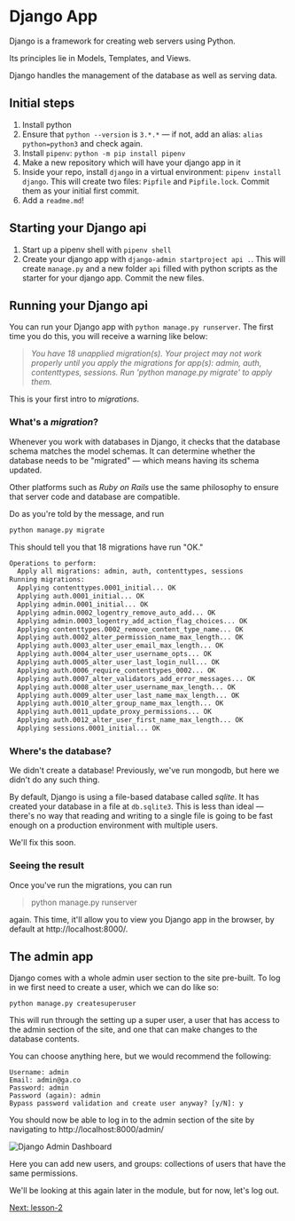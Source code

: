 # Django App

Django is a framework for creating web servers using Python.

Its principles lie in Models, Templates, and Views.

Django handles the management of the database as well as serving data.

## Initial steps

1. Install python
2. Ensure that `python --version` is `3.*.*` — if not, add an alias: `alias python=python3` and check again.
3. Install `pipenv`: `python -m pip install pipenv`
4. Make a new repository which will have your django app in it
5. Inside your repo, install `django` in a virtual environment: `pipenv install django`. This will create two files: `Pipfile` and `Pipfile.lock`. Commit them as your initial first commit.
6. Add a `readme.md`!

## Starting your Django api

1. Start up a pipenv shell with `pipenv shell`
2. Create your django app with `django-admin startproject api .`. This will create `manage.py` and a new folder `api` filled with python scripts as the starter for your django app. Commit the new files.

## Running your Django api

You can run your Django app with `python manage.py runserver`.
The first time you do this, you will receive a warning like below:

> _You have 18 unapplied migration(s).
> Your project may not work properly until you apply the migrations for app(s): admin, auth, contenttypes, sessions.
> Run 'python manage.py migrate' to apply them._

This is your first intro to _migrations_.

### What's a _migration_?

Whenever you work with databases in Django, it checks that the database schema matches the model schemas.
It can determine whether the database needs to be "migrated" — which means having its schema updated.

Other platforms such as _Ruby on Rails_ use the same philosophy to ensure that server code and database are compatible.

Do as you're told by the message, and run

```sh
python manage.py migrate
```

This should tell you that 18 migrations have run "OK."

```sh
Operations to perform:
  Apply all migrations: admin, auth, contenttypes, sessions
Running migrations:
  Applying contenttypes.0001_initial... OK
  Applying auth.0001_initial... OK
  Applying admin.0001_initial... OK
  Applying admin.0002_logentry_remove_auto_add... OK
  Applying admin.0003_logentry_add_action_flag_choices... OK
  Applying contenttypes.0002_remove_content_type_name... OK
  Applying auth.0002_alter_permission_name_max_length... OK
  Applying auth.0003_alter_user_email_max_length... OK
  Applying auth.0004_alter_user_username_opts... OK
  Applying auth.0005_alter_user_last_login_null... OK
  Applying auth.0006_require_contenttypes_0002... OK
  Applying auth.0007_alter_validators_add_error_messages... OK
  Applying auth.0008_alter_user_username_max_length... OK
  Applying auth.0009_alter_user_last_name_max_length... OK
  Applying auth.0010_alter_group_name_max_length... OK
  Applying auth.0011_update_proxy_permissions... OK
  Applying auth.0012_alter_user_first_name_max_length... OK
  Applying sessions.0001_initial... OK
```

### Where's the database?

We didn't create a database! Previously, we've run mongodb, but here we didn't do any such thing.

By default, Django is using a file-based database called _sqlite_.
It has created your database in a file at `db.sqlite3`.
This is less than ideal — there's no way that reading and writing to a single file is going to be fast enough on a production environment with multiple users.

We'll fix this soon.

### Seeing the result

Once you've run the migrations, you can run

> python manage.py runserver

again. This time, it'll allow you to view you Django app in the browser, by default at http://localhost:8000/.

## The admin app

Django comes with a whole admin user section to the site pre-built. To log in we first need to create a user, which we can do like so:

```
python manage.py createsuperuser
```

This will run through the setting up a super user, a user that has access to the admin section of the site, and one that can make changes to the database contents.

You can choose anything here, but we would recommend the following:

```
Username: admin
Email: admin@ga.co
Password: admin
Password (again): admin
Bypass password validation and create user anyway? [y/N]: y
```

You should now be able to log in to the admin section of the site by navigating to http://localhost:8000/admin/

![Django Admin Dashboard](https://media.git.generalassemb.ly/user/15120/files/5e7fa380-c8e5-11e9-83e2-1db09ddad88a)

Here you can add new users, and groups: collections of users that have the same permissions.

We'll be looking at this again later in the module, but for now, let's log out.

[Next: lesson-2](./lesson-2.md)
